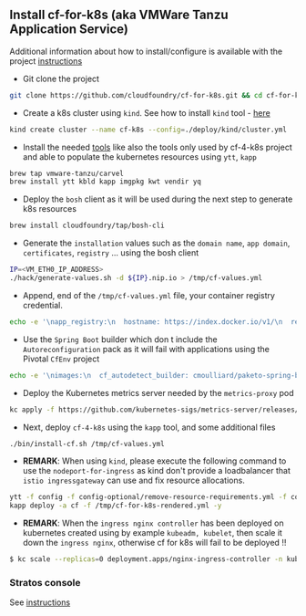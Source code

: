 ## Install cf-for-k8s (aka VMWare Tanzu Application Service) 

Additional information about how to install/configure is available with the project [instructions](https://github.com/cloudfoundry/cf-for-k8s/blob/master/docs/deploy.md)

- Git clone the project
```bash
git clone https://github.com/cloudfoundry/cf-for-k8s.git && cd cf-for-k8s
```
- Create a k8s cluster using `kind`. See how to install `kind` tool - [here](kind.md)
```bash
kind create cluster --name cf-k8s --config=./deploy/kind/cluster.yml
```
- Install the needed [tools](tools.md) like also the tools only used by cf-4-k8s project and able to populate the kubernetes resources using `ytt`, `kapp`
```bash
brew tap vmware-tanzu/carvel
brew install ytt kbld kapp imgpkg kwt vendir yq
```

- Deploy the `bosh` client as it will be used during the next step to generate k8s resources
```bash
brew install cloudfoundry/tap/bosh-cli
```

- Generate the `installation` values such as the `domain name`, `app domain`, `certificates`, `registry` ... using the bosh client 
```bash
IP=<VM_ETH0_IP_ADDRESS>
./hack/generate-values.sh -d ${IP}.nip.io > /tmp/cf-values.yml
```
- Append, end of the `/tmp/cf-values.yml` file, your container registry credential.
```bash
echo -e '\napp_registry:\n  hostname: https://index.docker.io/v1/\n  repository: <repo>\n  username: <username>\n  password: <password>' >> /tmp/cf-values.yml
```
- Use the `Spring Boot` builder which don t include the `Autoreconfiguration` pack as it will fail with applications using the Pivotal `CfEnv` project
```bash
echo -e '\nimages:\n  cf_autodetect_builder: cmoulliard/paketo-spring-boot-builder@sha256:f0fe222b06fd54e580a1366646f31e7b5b59047c3112b8416c06994e4109cd30' >> /tmp/cf-values.yml
```
- Deploy the Kubernetes metrics server needed by the `metrics-proxy` pod
```bash
kc apply -f https://github.com/kubernetes-sigs/metrics-server/releases/download/v0.3.6/components.yaml
```

- Next, deploy `cf-4-k8s` using the `kapp` tool, and some additional files
```bash
./bin/install-cf.sh /tmp/cf-values.yml
```
- **REMARK**: When using `kind`, please execute the following command to use the `nodeport-for-ingress` as kind don't provide a loadbalancer that `istio ingressgateway` can use and fix resource allocations.
```bash
ytt -f config -f config-optional/remove-resource-requirements.yml -f config-optional/remove-ingressgateway-service.yml -f config-optional/use-nodeport-for-ingress.yml -f /tmp/cf-values.yml > /tmp/cf-for-k8s-rendered.yml
kapp deploy -a cf -f /tmp/cf-for-k8s-rendered.yml -y
```
- **REMARK**: When the `ingress nginx controller` has been deployed on kubernetes created using by example `kubeadm, kubelet`, then scale it down the `ingress nginx`, otherwise cf for k8s will fail to be deployed !!
```bash
$ kc scale --replicas=0 deployment.apps/nginx-ingress-controller -n kube-system
```

### Stratos console 

See [instructions](others.md)

